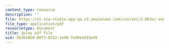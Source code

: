 ```yaml
---
content_type: resource
description: ''
file: https://ol-ocw-studio-app-qa.s3.amazonaws.com/courses/2-003sc-engineering-dynamics-fall-2011/5b3b50b900f303321e98fe40e3d33e45_Fo-Y6kEMURk.pdf
file_type: application/pdf
resourcetype: Document
title: 3play pdf file
uid: 5b3b50b9-00f3-0332-1e98-fe40e3d33e45
---
```

